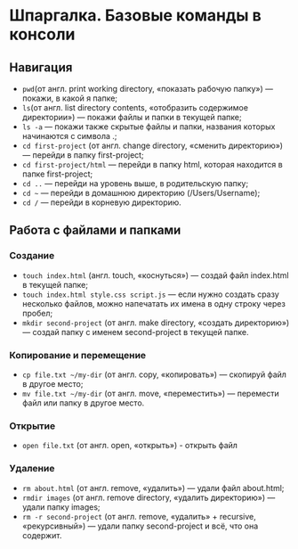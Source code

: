# Шпаргалка. Базовые команды в консоли

## Навигация

 - ```pwd```(от англ. print working directory, «показать рабочую папку») — покажи, в какой я папке;
 - ```ls```(от англ. list directory contents, «отобразить содержимое директории») — покажи файлы и папки в текущей папке;
 - ```ls -a``` — покажи также скрытые файлы и папки, названия которых начинаются с символа .;
 - ```cd first-project``` (от англ. change directory, «сменить директорию») — перейди в папку first-project;
 - ```cd first-project/html``` — перейди в папку html, которая находится в папке first-project;
 - ```cd ..``` — перейди на уровень выше, в родительскую папку;
 - ```cd ~``` — перейди в домашнюю директорию (/Users/Username);
 - ```cd /``` — перейди в корневую директорию.


## Работа с файлами и папками

### Создание

 - ```touch index.html``` (англ. touch, «коснуться») — создай файл index.html в текущей папке;
 - ```touch index.html style.css script.js``` — если нужно создать сразу несколько файлов, можно напечатать их имена в одну строку через пробел;
 - ```mkdir second-project``` (от англ. make directory, «создать директорию») — создай папку с именем second-project в текущей папке.
 
 ### Копирование и перемещение

 - ```cp file.txt ~/my-dir``` (от англ. copy, «копировать») — скопируй файл в другое место;
 - ```mv file.txt ~/my-dir``` (от англ. move, «переместить») — перемести файл или папку в другое место.
 
 ### Открытие

 - ```open file.txt``` (от англ. open, «открыть») - открыть файл
 

### Удаление

 - ```rm about.html``` (от англ. remove, «удалить») — удали файл about.html;
 - ```rmdir images``` (от англ. remove directory, «удалить директорию») — удали папку images;
 - ```rm -r second-project``` (от англ. remove, «удалить» + recursive, «рекурсивный») — удали папку second-project и всё, что она содержит.

